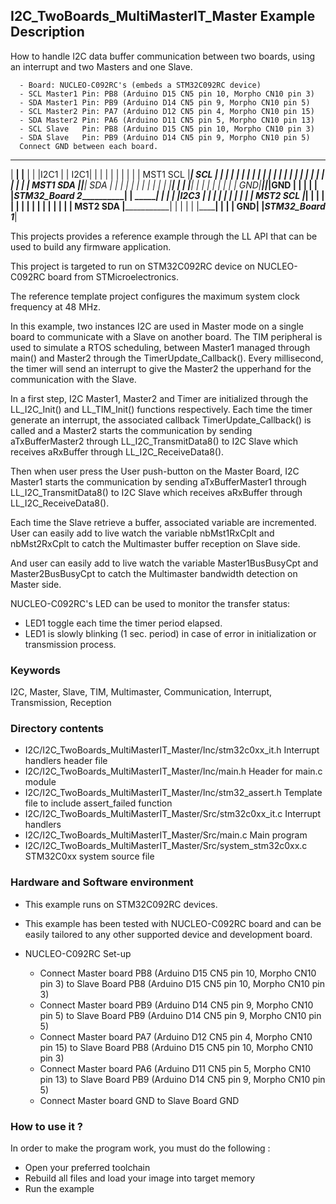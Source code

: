 ## <b>I2C_TwoBoards_MultiMasterIT_Master Example Description</b>
How to handle I2C data buffer communication between two boards, using an interrupt and two Masters and one Slave.

      - Board: NUCLEO-C092RC's (embeds a STM32C092RC device)
      - SCL Master1 Pin: PB8 (Arduino D15 CN5 pin 10, Morpho CN10 pin 3)
      - SDA Master1 Pin: PB9 (Arduino D14 CN5 pin 9, Morpho CN10 pin 5)
      - SCL Master2 Pin: PA7 (Arduino D12 CN5 pin 4, Morpho CN10 pin 15)
      - SDA Master2 Pin: PA6 (Arduino D11 CN5 pin 5, Morpho CN10 pin 13)
      - SCL Slave   Pin: PB8 (Arduino D15 CN5 pin 10, Morpho CN10 pin 3)
      - SDA Slave   Pin: PB9 (Arduino D14 CN5 pin 9, Morpho CN10 pin 5)
      Connect GND between each board.
	
   _________________________                       _________________________
  |           ______________|                     |______________           |
  |          |I2C1          |                     |          I2C1|          |
  |          |              |                     |              |          |
  |          |    MST1  SCL |_____________________| SCL          |          |
  |          |              |         |           |              |          |
  |          |              |         |           |              |          |
  |          |              |         |           |              |          |
  |          |    MST1  SDA |_________|___________| SDA          |          |
  |          |              |         |   |       |              |          |
  |          |______________|         |   |       |______________|          |
  |                         |         |   |       |                         |
  |                      GND|_________|___|_______|GND                      |
  |                         |         |   |       |_STM32_Board 2___________|
  |           ______________|         |   |
  |          |I2C3          |         |   |
  |          |              |         |   |
  |          |    MST2  SCL |_________|   |
  |          |              |             |
  |          |              |             |
  |          |              |             |
  |          |    MST2  SDA |_____________|
  |          |              |
  |          |______________|
  |                         |
  |                      GND|
  |_STM32_Board 1___________|

This projects provides a reference example through the LL API that can be used to build any firmware application.

This project is targeted to run on STM32C092RC device on NUCLEO-C092RC board from STMicroelectronics.

The reference template project configures the maximum system clock frequency at 48 MHz.

In this example, two instances I2C are used in Master mode on a single board to communicate with a Slave on another
board. The TIM peripheral is used to simulate a RTOS scheduling, between Master1 managed through main() and Master2
through the TimerUpdate_Callback(). Every millisecond, the timer will send an interrupt to give the Master2 the
upperhand for the communication with the Slave.

In a first step, I2C Master1, Master2 and Timer are initialized through the LL_I2C_Init() and LL_TIM_Init() functions
respectively. Each time the timer generate an interrupt, the associated callback TimerUpdate_Callback() is called and
a Master2 starts the communication by sending aTxBufferMaster2 through LL_I2C_TransmitData8()
to I2C Slave which receives aRxBuffer through LL_I2C_ReceiveData8().

Then when user press the User push-button on the Master Board, I2C Master1 starts the communication by sending
aTxBufferMaster1 through LL_I2C_TransmitData8() to I2C Slave which receives aRxBuffer through
LL_I2C_ReceiveData8().

Each time the Slave retrieve a buffer, associated variable are incremented.
User can easily add to live watch the variable nbMst1RxCplt and nbMst2RxCplt to catch the Multimaster buffer reception
on Slave side.

And user can easily add to live watch the variable Master1BusBusyCpt and Master2BusBusyCpt to catch the Multimaster
bandwidth detection on Master side.

NUCLEO-C092RC's LED can be used to monitor the transfer status:
 - LED1 toggle each time the timer period elapsed.
 - LED1 is slowly blinking (1 sec. period) in case of error in initialization or transmission process.

### <b>Keywords</b>
I2C, Master, Slave, TIM, Multimaster, Communication, Interrupt, Transmission, Reception

### <b>Directory contents</b>
  - I2C/I2C_TwoBoards_MultiMasterIT_Master/Inc/stm32c0xx_it.h          Interrupt handlers header file
  - I2C/I2C_TwoBoards_MultiMasterIT_Master/Inc/main.h                  Header for main.c module
  - I2C/I2C_TwoBoards_MultiMasterIT_Master/Inc/stm32_assert.h          Template file to include assert_failed function
  - I2C/I2C_TwoBoards_MultiMasterIT_Master/Src/stm32c0xx_it.c          Interrupt handlers
  - I2C/I2C_TwoBoards_MultiMasterIT_Master/Src/main.c                  Main program
  - I2C/I2C_TwoBoards_MultiMasterIT_Master/Src/system_stm32c0xx.c      STM32C0xx system source file

### <b>Hardware and Software environment</b>

  - This example runs on STM32C092RC devices.

  - This example has been tested with NUCLEO-C092RC board and can be easily tailored to any other supported device and
    development board.

  - NUCLEO-C092RC Set-up
    - Connect Master board PB8 (Arduino D15 CN5 pin 10, Morpho CN10 pin 3) to Slave Board PB8
      (Arduino D15 CN5 pin 10, Morpho CN10 pin 3)
    - Connect Master board PB9 (Arduino D14 CN5 pin 9, Morpho CN10 pin 5) to Slave Board PB9
      (Arduino D14 CN5 pin 9, Morpho CN10 pin 5)
    - Connect Master board PA7 (Arduino D12 CN5 pin 4, Morpho CN10 pin 15) to Slave Board PB8
      (Arduino D15 CN5 pin 10, Morpho CN10 pin 3)
    - Connect Master board PA6 (Arduino D11 CN5 pin 5, Morpho CN10 pin 13) to Slave Board PB9
      (Arduino D14 CN5 pin 9, Morpho CN10 pin 5)
    - Connect Master board GND to Slave Board GND

### <b>How to use it ?</b>

In order to make the program work, you must do the following :
 - Open your preferred toolchain
 - Rebuild all files and load your image into target memory
 - Run the example
